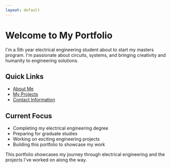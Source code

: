 ```yaml
---
layout: default
---
```


# Welcome to My Portfolio

I'm a 5th year electrical engineering student about to start my masters program. I'm passionate about circuits, systems, and bringing creativity and humanity to engineering solutions.

## Quick Links

- [About Me](./about.html)
- [My Projects](./projects.html)
- [Contact Information](./contact.html)

## Current Focus

- Completing my electrical engineering degree
- Preparing for graduate studies
- Working on exciting engineering projects
- Building this portfolio to showcase my work

This portfolio showcases my journey through electrical engineering and the projects I've worked on along the way.